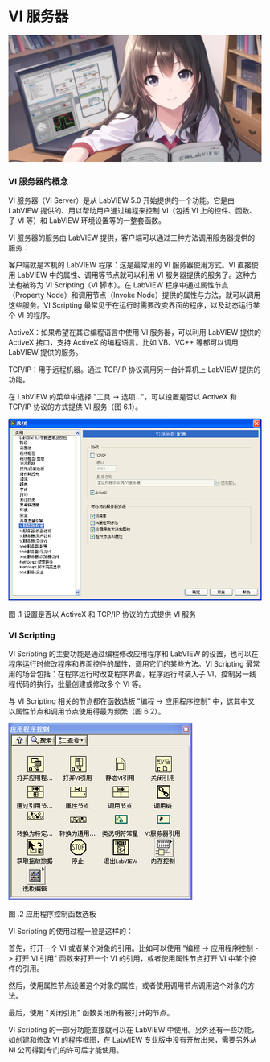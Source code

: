 # VI 服务器

![](cover/vi_server.png)

### VI 服务器的概念

VI 服务器（VI Server）是从 LabVIEW 5.0 开始提供的一个功能。它是由 LabVIEW 提供的、用以帮助用户通过编程来控制 VI（包括 VI 上的控件、函数、子 VI 等）和 LabVIEW 环境设置等的一整套函数。

VI 服务器的服务由 LabVIEW 提供，客户端可以通过三种方法调用服务器提供的服务：

客户端就是本机的 LabVIEW 程序：这是最常用的 VI 服务器使用方式。VI 直接使用 LabVIEW 中的属性、调用等节点就可以利用 VI 服务器提供的服务了。这种方法也被称为 VI
Scripting（VI 脚本）。在 LabVIEW 程序中通过属性节点（Property
Node）和调用节点（Invoke Node）提供的属性与方法，就可以调用这些服务。VI
Scripting 最常见于在运行时需要改变界面的程序，以及动态运行某个 VI 的程序。

ActiveX：如果希望在其它编程语言中使用 VI 服务器，可以利用 LabVIEW 提供的 ActiveX 接口，支持 ActiveX 的编程语言。比如 VB、VC++ 等都可以调用 LabVIEW 提供的服务。

TCP/IP：用于远程机器。通过 TCP/IP 协议调用另一台计算机上 LabVIEW 提供的功能。

在 LabVIEW 的菜单中选择 "工具 -\> 选项..."，可以设置是否以 ActiveX 和 TCP/IP 协议的方式提供 VI 服务（图
6.1）。

![](images/image388.png)

图 .1 设置是否以 ActiveX 和 TCP/IP 协议的方式提供 VI 服务

### VI Scripting

VI Scripting 的主要功能是通过编程修改应用程序和 LabVIEW 的设置，也可以在程序运行时修改程序和界面控件的属性，调用它们的某些方法。VI
Scripting 最常用的场合包括：在程序运行时改变程序界面，程序运行时装入子 VI，控制另一线程代码的执行，批量创建或修改多个 VI 等。

与 VI
Scripting 相关的节点都在函数选板 "编程 -\> 应用程序控制" 中，这其中又以属性节点和调用节点使用得最为频繁（图
6.2）。

![](images/image389.png)

图 .2 应用程序控制函数选板

VI Scripting 的使用过程一般是这样的：

首先，打开一个 VI 或者某个对象的引用。比如可以使用 "编程 -\> 应用程序控制 -\> 打开 VI 引用" 函数来打开一个 VI 的引用，或者使用属性节点打开 VI 中某个控件的引用。

然后，使用属性节点设置这个对象的属性，或者使用调用节点调用这个对象的方法。

最后，使用 "关闭引用" 函数关闭所有被打开的节点。

VI
Scripting 的一部分功能直接就可以在 LabVIEW 中使用。另外还有一些功能，如创建和修改 VI 的程序框图，在 LabVIEW 专业版中没有开放出来，需要另外从 NI 公司得到专门的许可后才能使用。